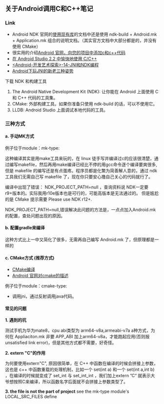 ## 关于Android调用C和C++笔记

### Link
- Android NDK 官网的[使用现有库](https://developer.android.com/ndk/guides/libs.html)的文档中还是使用  ndk-build + Android.mk + Application.mk 组合的说明文档。（其实官方文档中大部分都是的，并没有使用 CMake）
- 很实用的介绍[Android 官网，向您的项目中添加c和c++代码](https://developer.android.com/studio/projects/add-native-code.html?hl=zh-cn)
- [在 Android Studio 2.2 中愉快地使用 C/C++](http://wl9739.github.io/2016/09/21/%E5%9C%A8-Android-Studio-2-2-%E4%B8%AD%E6%84%89%E5%BF%AB%E5%9C%B0%E4%BD%BF%E7%94%A8-C-C-md/)
- [<Android-开发艺术探索>-14-JNI和NDK编程](http://szysky.com/2016/08/26/%E3%80%8AAndroid-%E5%BC%80%E5%8F%91%E8%89%BA%E6%9C%AF%E6%8E%A2%E7%B4%A2%E3%80%8B-14-JNI%E5%92%8CNDK%E7%BC%96%E7%A8%8B/)
- [Android下玩JNI的新老三种姿势](http://blog.csdn.net/mabeijianxi/article/details/68525164)

下载 NDK 和构建工具
1. The Android Native Development Kit (NDK): 让你能在 Android 上面使用 C 和 C++ 代码的工具集。
2. CMake: 外部构建工具。如果你准备只使用 ndk-build 的话，可以不使用它。
3. LLDB: Android Studio 上面调试本地代码的工具。

### 三种方式
#### a. 手动MK方式
例子位于module：mk-type:

这种编译其实是用make工具来玩的，在 linux 徒手写并编译过c的应该很清楚，通过编写makefile，然后再用make编译已经比不停的用gcc命令逐个编译要爽很多,但是 makefile 的编写还是有点蛋疼。程序员都是化繁为简善解人意的，通过 ndk 工具我们无需自己写 makefile 了，现在你只要安心撸自己关心的代码就行了。

编译中出现了错误： 
NDK_PROJECT_PATH=null ，查询资料说 NDK一定要r9+版本的。实际我用r10e版本也是可行的，可能高版本是无法通过的。
但是尴尬的是 CMake 提示需要 Please use NDK r12+.

NDK_PROJECT_PATH=null,错误解决此问题的方法是，一点点加入Android.mk的配置，查处问题出现的原因。

#### b. 配置gradle来编译
这种方式比上一中又简化了很多，无需再自己编写 Android.mk 了，但原理都是一样的

#### c. CMake方式 (推荐方式)
- [CMake编译](http://www.jianshu.com/p/6332418b12b1)
- [Android 官网对cmake的描述](https://developer.android.com/ndk/guides/cmake.html)

例子位于module：cmake-type:
- 调用jni，通过反射调用java代码。

#### 常见的问题
**1. 遇到的坑**

测试手机为华为mate8，cpu abi类型为 arm64-v8a,armeabi-v7a
a种方式，为何在 Appliaciton.mk 非要 APP_ABI 加上arm64-v8a，才能跑起应用(否则报 unsatisfied link
 error)，但是其他方式都不需要，好奇怪。

**2. extern "C"的作用**

为何要使用extern"C",
原因很简单，在 C++ 中函数在编译的时候会拼接上参数，这也是 c++ 中函数重载的处理机制，比如一个 set(int a) 和一个 set(int a,int b) ，在编译的时候就变成了 set_int 与 set_int_int ，我们加上extern ”C“ 就表示大爷想按照C来编译，所以函数名字后面就不会拼接上参数类型了。

**3. the file is not the part of project**
see the mk-type module's LOCAL_SRC_FILES define